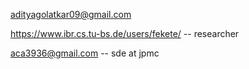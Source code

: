 adityagolatkar09@gmail.com


https://www.ibr.cs.tu-bs.de/users/fekete/ -- researcher

aca3936@gmail.com -- sde at jpmc
